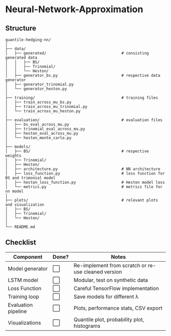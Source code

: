 # Neural-Network-Approximation

## Structure
```
quantile-hedging-nn/
│
├── data/
│   ├── generated/                                 # consisting generated data
│   │   ├── BS/
│   │   ├── Trinomial/                          
│   │   └── Heston/                             
│   ├── generator_bs.py                            # respective data generator         
│   ├── generator_trinomial.py
│   └── generator_heston.py
│
├── training/                                      # training files
│   ├── train_across_mu_bs.py
│   ├── train_across_mu_trinomial.py
│   └── train_across_mu_heston.py
│
├── evaluation/                                    # evaluation files
│   ├── bs_eval_across_mu.py
│   ├── trinomial_eval_across_mu.py
│   ├── heston_eval_across_mu.py
│   └── heston_monte_carlo.py
│
├── models/                                        
│   ├── BS/                                        # respective weights
│   ├── Trinomial/
│   ├── Heston/
│   ├── architecture.py                            # NN architecture
│   ├── loss_function.py                           # loss function for BS and trimonial model
│   ├── heston_loss_function.py                    # Heston model loss
│   └── metrics.py                                 # metrics file for nn model
│
├── plots/                                         # relevant plots and visualization
│   ├── BS/
│   ├── Trinomial/
│   └── Heston/
│
└── README.md

```

## Checklist
| Component              | Done? | Notes                                               |
| ---------------------- | ----- | --------------------------------------------------- |
| Model generator        | ⬜     | Re-implement from scratch or re-use cleaned version |
| LSTM model             | ⬜     | Modular, test on synthetic data                     |
| Loss Function          | ⬜     | Careful TensorFlow implementation                   |
| Training loop          | ⬜     | Save models for different λ                         |
| Evaluation pipeline    | ⬜     | Plots, performance stats, CSV export                |
| Visualizations         | ⬜     | Quantile plot, probability plot, histograms         |
